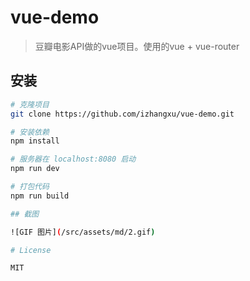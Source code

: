 # vue-demo

> 豆瓣电影API做的vue项目。使用的vue + vue-router

## 安装

``` bash
# 克隆项目
git clone https://github.com/izhangxu/vue-demo.git

# 安装依赖
npm install

# 服务器在 localhost:8080 启动
npm run dev

# 打包代码
npm run build

## 截图

![GIF 图片](/src/assets/md/2.gif)

# License  

MIT